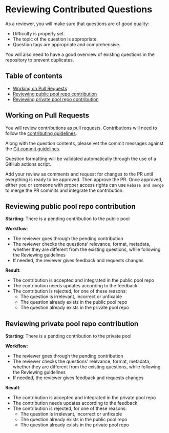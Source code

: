 # Reviewing Contributed Questions

As a reviewer, you will make sure that questions are of good quality:

* Difficulty is properly set.
* The topic of the question is appropriate.
* Question tags are appropriate and comprehensive.

You will also need to have a good overview of existing questions in the repository to prevent duplicates.

## Table of contents
- [Working on Pull Requests](#working-on-pull-requests)
- [Reviewing public pool repo contribution](#reviewing-public-pool-repo-contribution)
- [Reviewing private pool repo contribution](#reviewing-private-pool-repo-contribution)

## Working on Pull Requests

You will review contributions as pull requests.
Contributions will need to follow the [contributing guidelines](CONTRIBUTING.md).

Along with the question contents, please vet the commit messages against the [Git commit guidelines](CONTRIBUTING.md#git-commit-guidelines).

Question formatting will be validated automatically through the use of a GitHub actions script.

Add your review as comments and request for changes to the PR until everything is ready to be approved.
Then approve the PR.
Once approved, either you or someone with proper access rights can use `Rebase and merge` to merge the PR commits and integrate the contribution.

## Reviewing public pool repo contribution

<b>Starting</b>: There is a pending contribution to the public pool

<b>Workflow</b>:
* The reviewer goes through the pending contribution
* The reviewer checks the questions' relevance, format, metadata, whether they are different from the existing questions, while following the Reviewing guidelines
* If needed, the reviewer gives feedback and requests changes

<b>Result</b>:
* The contribution is accepted and integrated in the public pool repo
* The contribution needs updates according to the feedback
* The contribution is rejected, for one of these reasons:
    * The question is irrelevant, incorrect or unfixable
    * The question already exists in the public pool repo
    * The question already exists in the private pool repo


## Reviewing private pool repo contribution

<b>Starting</b>: There is a pending contribution to the private pool

<b>Workflow</b>:
* The reviewer goes through the pending contribution
* The reviewer checks the questions' relevance, format, metadata, whether they are different from the existing questions, while following the Reviewing guidelines
* If needed, the reviewer gives feedback and requests changes

<b>Result</b>:
* The contribution is accepted and integrated in the private pool repo
* The contribution needs updates according to the feedback
* The contribution is rejected, for one of these reasons:
    * The question is irrelevant, incorrect or unfixable
    * The question already exists in the public pool repo
    * The question already exists in the private pool repo
